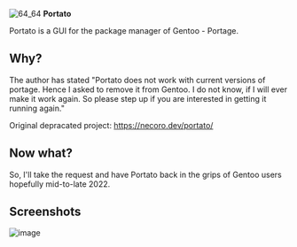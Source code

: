 ![64_64](https://user-images.githubusercontent.com/20936398/150125896-e8e94095-c383-40c6-a1e0-1729fce19612.png) **Portato**

Portato is a GUI for the package manager of Gentoo - Portage. 

## Why? 

The author has stated "Portato does not work with current versions of portage. Hence I asked to remove it from Gentoo. I do not know, if I will ever make it work again. So please step up if you are interested in getting it running again."

Original depracated project: https://necoro.dev/portato/

## Now what?

So, I'll take the request and have Portato back in the grips of Gentoo users hopefully mid-to-late 2022. 

## Screenshots

![image](https://user-images.githubusercontent.com/20936398/150138840-95f019b7-db0a-4bfe-bfb7-05eb01c2f604.png)
